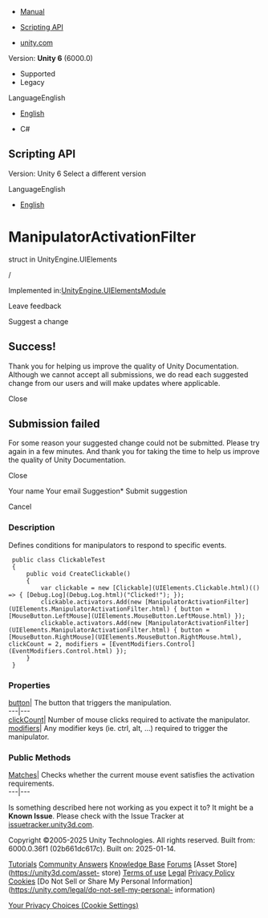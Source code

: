 [ ]()

  * [Manual](../Manual/index.html)
  * [Scripting API](../ScriptReference/index.html)

  * [unity.com](https://unity.com/)

Version: **Unity 6** (6000.0)

  * Supported
  * Legacy

LanguageEnglish

  * [English]()

  * C#

[ ](https://docs.unity3d.com)

## Scripting API

Version: Unity 6 Select a different version

LanguageEnglish

  * [English]()

# ManipulatorActivationFilter

struct in UnityEngine.UIElements

/

Implemented
in:[UnityEngine.UIElementsModule](UnityEngine.UIElementsModule.html)

Leave feedback

Suggest a change

## Success!

Thank you for helping us improve the quality of Unity Documentation. Although
we cannot accept all submissions, we do read each suggested change from our
users and will make updates where applicable.

Close

## Submission failed

For some reason your suggested change could not be submitted. Please <a>try
again</a> in a few minutes. And thank you for taking the time to help us
improve the quality of Unity Documentation.

Close

Your name Your email Suggestion* Submit suggestion

Cancel

[ ]()

### Description

Defines conditions for manipulators to respond to specific events.

    
    
     public class ClickableTest
     {
         public void CreateClickable()
         {
             var clickable = new [Clickable](UIElements.Clickable.html)(() => { [Debug.Log](Debug.Log.html)("Clicked!"); });
             clickable.activators.Add(new [ManipulatorActivationFilter](UIElements.ManipulatorActivationFilter.html) { button = [MouseButton.LeftMouse](UIElements.MouseButton.LeftMouse.html) });
             clickable.activators.Add(new [ManipulatorActivationFilter](UIElements.ManipulatorActivationFilter.html) { button = [MouseButton.RightMouse](UIElements.MouseButton.RightMouse.html), clickCount = 2, modifiers = [EventModifiers.Control](EventModifiers.Control.html) });
         }
     }
    

### Properties

[button](UIElements.ManipulatorActivationFilter-button.html)|  The button that
triggers the manipulation.  
---|---  
[clickCount](UIElements.ManipulatorActivationFilter-clickCount.html)|  Number
of mouse clicks required to activate the manipulator.  
[modifiers](UIElements.ManipulatorActivationFilter-modifiers.html)|  Any
modifier keys (ie. ctrl, alt, ...) required to trigger the manipulator.  
  
### Public Methods

[Matches](UIElements.ManipulatorActivationFilter.Matches.html)|  Checks
whether the current mouse event satisfies the activation requirements.  
---|---  
  
Is something described here not working as you expect it to? It might be a
**Known Issue**. Please check with the Issue Tracker at
[issuetracker.unity3d.com](https://issuetracker.unity3d.com).

Copyright ©2005-2025 Unity Technologies. All rights reserved. Built from:
6000.0.36f1 (02b661dc617c). Built on: 2025-01-14.

[Tutorials](https://unity3d.com/learn) [Community
Answers](https://answers.unity3d.com) [Knowledge
Base](https://support.unity3d.com/hc/en-us)
[Forums](https://forum.unity3d.com) [Asset Store](https://unity3d.com/asset-
store) [Terms of use](https://docs.unity3d.com/Manual/TermsOfUse.html)
[Legal](https://unity.com/legal) [Privacy
Policy](https://unity.com/legal/privacy-policy)
[Cookies](https://unity.com/legal/cookie-policy) [Do Not Sell or Share My
Personal Information](https://unity.com/legal/do-not-sell-my-personal-
information)

[Your Privacy Choices (Cookie Settings)](javascript:void\(0\);)

